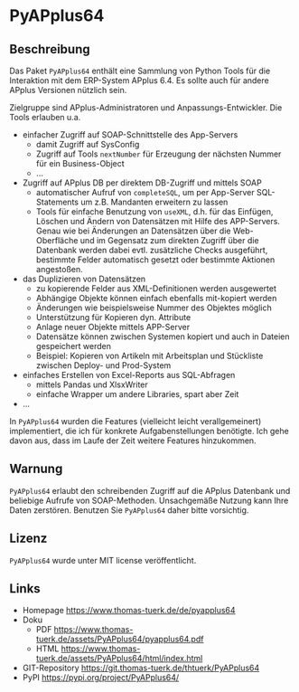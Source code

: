 # PyAPplus64

## Beschreibung 
Das Paket `PyAPplus64` enthält eine Sammlung von Python Tools für die Interaktion mit dem ERP-System APplus 6.4. 
Es sollte auch für andere APplus Versionen nützlich sein. 

Zielgruppe sind APplus-Administratoren und Anpassungs-Entwickler. Die Tools erlauben u.a.

- einfacher Zugriff auf SOAP-Schnittstelle des App-Servers
   + damit Zugriff auf SysConfig
   + Zugriff auf Tools `nextNumber` für Erzeugung der nächsten Nummer für ein Business-Object
   + ...   
- Zugriff auf APplus DB per direktem DB-Zugriff und mittels SOAP
   + automatischer Aufruf von `completeSQL`, um per App-Server SQL-Statements um z.B. Mandanten erweitern zu lassen
   + Tools für einfache Benutzung von `useXML`, d.h. für das Einfügen, Löschen und Ändern von Datensätzen
     mit Hilfe des APP-Servers. Genau wie bei Änderungen an Datensätzen über die Web-Oberfläche und im Gegensatz 
     zum direkten Zugriff über die Datenbank werden dabei evtl. zusätzliche 
     Checks ausgeführt, bestimmte Felder automatisch gesetzt oder bestimmte Aktionen angestoßen. 
- das Duplizieren von Datensätzen
   + zu kopierende Felder aus XML-Definitionen werden ausgewertet
   + Abhängige Objekte können einfach ebenfalls mit-kopiert werden
   + Änderungen wie beispielsweise Nummer des Objektes möglich
   + Unterstützung für Kopieren dyn. Attribute
   + Anlage neuer Objekte mittels APP-Server
   + Datensätze können zwischen Systemen kopiert und auch in Dateien gespeichert werden
   + Beispiel: Kopieren von Artikeln mit Arbeitsplan und Stückliste zwischen Deploy- und Prod-System
- einfaches Erstellen von Excel-Reports aus SQL-Abfragen
   + mittels Pandas und XlsxWriter
   + einfache Wrapper um andere Libraries, spart aber Zeit
- ...

In `PyAPplus64` wurden die Features (vielleicht leicht verallgemeinert)
implementiert, die ich für konkrete Aufgabenstellungen benötigte. Ich gehe davon
aus, dass im Laufe der Zeit weitere Features hinzukommen.

## Warnung

`PyAPplus64` erlaubt den schreibenden Zugriff auf die APplus Datenbank und beliebige 
Aufrufe von SOAP-Methoden. Unsachgemäße Nutzung kann Ihre Daten zerstören. Benutzen Sie 
`PyAPplus64` daher bitte vorsichtig. 

## Lizenz

`PyAPplus64` wurde unter MIT license veröffentlicht.

## Links

- Homepage https://www.thomas-tuerk.de/de/pyapplus64
- Doku 
  + PDF https://www.thomas-tuerk.de/assets/PyAPplus64/pyapplus64.pdf
  + HTML https://www.thomas-tuerk.de/assets/PyAPplus64/html/index.html
- GIT-Repository https://git.thomas-tuerk.de/thtuerk/PyAPplus64
- PyPI https://pypi.org/project/PyAPplus64/
  
